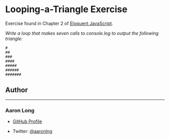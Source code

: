 # Looping-a-Triangle Exercise

Exercise found in Chapter 2 of [Eloquent JavaScript](https://eloquentjavascript.net/).

*Write a loop that makes seven calls to console.log to output the following triangle:*

    #  
    ##  
    ###  
    ####  
    #####  
    ######  
    #######

## Author
- - -
### Aaron Long

- [GitHub Profile](https://github.com/aaronlng/)

- Twitter: [@aaronlng](https://twitter.com/aaronlng)